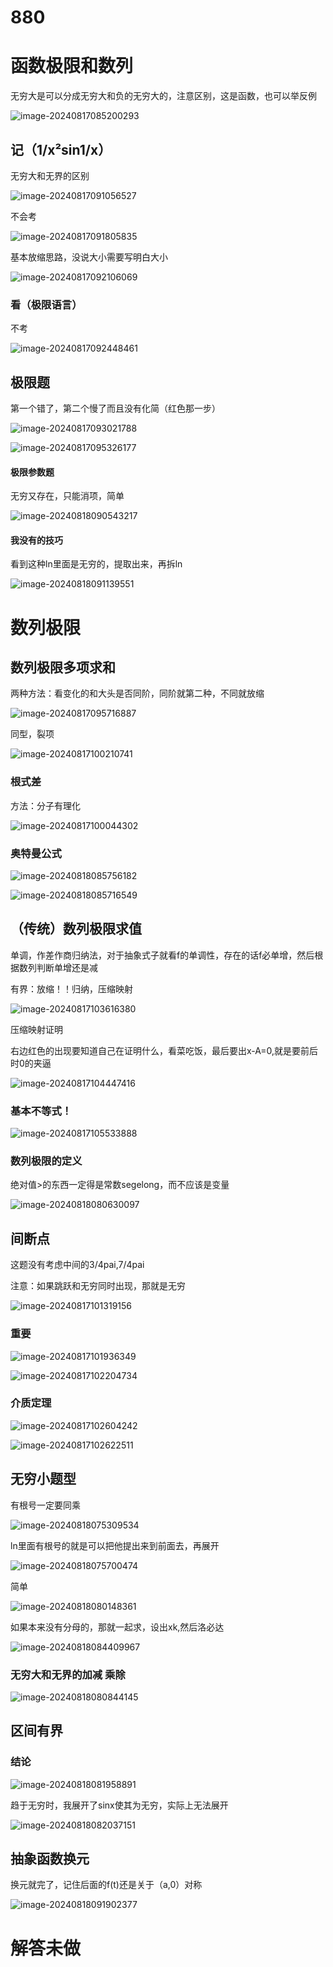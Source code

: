 # 880

# 函数极限和数列







无穷大是可以分成无穷大和负的无穷大的，注意区别，这是函数，也可以举反例

![image-20240817085200293](assets/image-20240817085200293.png)

## 记（1/x²sin1/x）

无穷大和无界的区别

![image-20240817091056527](assets/image-20240817091056527-1723857057540-1.png)

不会考

![image-20240817091805835](assets/image-20240817091805835.png)

基本放缩思路，没说大小需要写明白大小

![image-20240817092106069](assets/image-20240817092106069.png)

### 看（极限语言）

不考

![image-20240817092448461](assets/image-20240817092448461.png)

## 极限题

第一个错了，第二个慢了而且没有化简（红色那一步）

![image-20240817093021788](assets/image-20240817093021788.png)

![image-20240817095326177](assets/image-20240817095326177.png)

#### 极限参数题

无穷又存在，只能消项，简单

![image-20240818090543217](assets/image-20240818090543217.png)

#### 我没有的技巧

看到这种ln里面是无穷的，提取出来，再拆ln

![image-20240818091139551](assets/image-20240818091139551.png)

# 数列极限

## 数列极限多项求和

两种方法：看变化的和大头是否同阶，同阶就第二种，不同就放缩

![image-20240817095716887](assets/image-20240817095716887.png)

同型，裂项

![image-20240817100210741](assets/image-20240817100210741.png)

### 根式差

方法：分子有理化

![image-20240817100044302](assets/image-20240817100044302.png)

### 奥特曼公式

![image-20240818085756182](assets/image-20240818085756182.png)

![image-20240818085716549](assets/image-20240818085716549.png)

## （传统）数列极限求值

单调，作差作商归纳法，对于抽象式子就看f的单调性，存在的话f必单增，然后根据数列判断单增还是减

有界：放缩！！归纳，压缩映射

![image-20240817103616380](assets/image-20240817103616380.png)

压缩映射证明

右边红色的出现要知道自己在证明什么，看菜吃饭，最后要出x-A=0,就是要前后时0的夹逼

![image-20240817104447416](assets/image-20240817104447416.png)

### 基本不等式！ 

![image-20240817105533888](assets/image-20240817105533888.png)

### 数列极限的定义

绝对值>的东西一定得是常数segelong，而不应该是变量 

![image-20240818080630097](assets/image-20240818080630097.png)



## 间断点

这题没有考虑中间的3/4pai,7/4pai

注意：如果跳跃和无穷同时出现，那就是无穷

![image-20240817101319156](assets/image-20240817101319156.png)

### 重要

![image-20240817101936349](assets/image-20240817101936349.png)

![image-20240817102204734](assets/image-20240817102204734.png)

### 介质定理

![image-20240817102604242](assets/image-20240817102604242.png)

![image-20240817102622511](assets/image-20240817102622511.png)

## 无穷小题型

有根号一定要同乘

![image-20240818075309534](assets/image-20240818075309534.png)

ln里面有根号的就是可以把他提出来到前面去，再展开

![image-20240818075700474](assets/image-20240818075700474.png)

简单

![image-20240818080148361](assets/image-20240818080148361.png)

如果本来没有分母的，那就一起求，设出xk,然后洛必达

![image-20240818084409967](assets/image-20240818084409967.png)

### 无穷大和无界的加减 乘除

![image-20240818080844145](assets/image-20240818080844145.png)

## 区间有界

### 结论

![image-20240818081958891](assets/image-20240818081958891.png)

趋于无穷时，我展开了sinx使其为无穷，实际上无法展开

![image-20240818082037151](assets/image-20240818082037151.png)

## 抽象函数换元

换元就完了，记住后面的f(t)还是关于（a,0）对称

![image-20240818091902377](assets/image-20240818091902377.png)

# 解答未做
